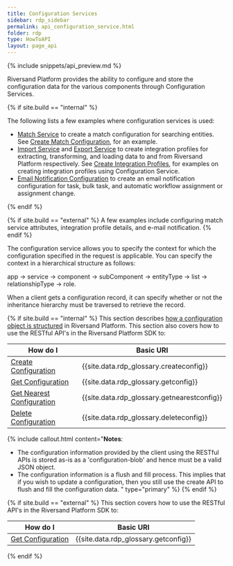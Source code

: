 ```yaml
---
title: Configuration Services
sidebar: rdp_sidebar
permalink: api_configuration_service.html
folder: rdp
type: HowToAPI
layout: page_api
---
```


{% include snippets/api_preview.md %}

Riversand Platform provides the ability to configure and store the configuration data for the various components through Configuration Services.

{% if site.build == "internal" %}

The following lists a few examples where configuration services is used:
* [Match Service](api_match_service.html) to create a match configuration for searching entities. See [Create Match Configuration](api_create_config_scenario2.html), for an example.
* [Import Service](api_imp_entity_service.html) and [Export Service](api_exp_entity_service.html) to create integration profiles for extracting, transforming, and loading data to and from Riversand Platform respectively. See [Create Integration Profiles](api_create_int_profiles.html), for examples on creating integration profiles using Configuration Service.
* [Email Notification Configuration](api_create_email_notfn_configuration.html) to create an email notification configuration for task, bulk task, and automatic workflow assignment or assignment change.

{% endif %}

{% if site.build == "external" %}
A few examples include configuring match service attributes, integration profile details, and e-mail notification.
{% endif %}

The configuration service allows you to specify the context for which the configuration specified in the request is applicable. You can specify the context in a hierarchical structure as follows:

app -> service -> component -> subComponent -> entityType -> list -> relationshipType -> role. 

When a client gets a configuration record, it can specify whether or not the inheritance hierarchy must be traversed to retrieve the record. 

{% if site.build == "internal" %}
This section describes [how a configuration object is structured](api_config_object_structure.html) in Riversand Platform. This section also covers how to use the RESTful API's in the Riversand Platform SDK to:

| How do I | Basic URI |
|----------|-------------|
| [Create Configuration](api_create_configuration.html) | {{site.data.rdp_glossary.createconfig}} |
| [Get Configuration](api_get_configuration.html)| {{site.data.rdp_glossary.getconfig}} |
| [Get Nearest Configuration](api_get_nearest_configuration.html) | {{site.data.rdp_glossary.getnearestconfig}} |
| [Delete Configuration](api_delete_configuration.html)| {{site.data.rdp_glossary.deleteconfig}} |

{% include callout.html content="**Notes**:<br/>
* The configuration information provided by the client using the RESTful APIs is stored as-is as a 'configuration-blob' and hence must be a valid JSON object.
* The configuration information is a flush and fill process. This implies that if you wish to update a configuration, then you still use the create API to flush and fill the configuration data.
" type="primary" %}
{% endif %}

{% if site.build == "external" %}
This section covers how to use the RESTful API's in the Riversand Platform SDK to:

| How do I | Basic URI |
|----------|-------------|
| [Get Configuration](api_get_configuration.html)| {{site.data.rdp_glossary.getconfig}} |
{% endif %}